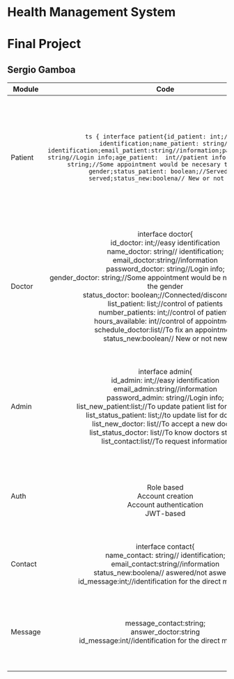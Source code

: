# Health Management System
# Final Project
## Sergio Gamboa

| Module   | Code |Description |
| ---------------- | :--: | ---: |
| Patient  | ```ts { interface patient{id_patient: int;//easy identification;name_patient: string// identification;email_patient:string//information;password_patient: string//Login info;age_patient:  int//patient info;gender_patient: string;//Some appointment would be necesary to know the gender;status_patient: boolean;//Served/Not served;status_new:boolena// New or not new}```|    This module is necessary beacause it will be the main user of the app, we need a way to identication, that provide us the main information about the user and a way to login into the system. |
| Doctor  | interface doctor{<br>id_doctor: int;//easy identification<br> name_doctor: string// identification;<br> email_doctor:string//information<br> password_doctor: string//Login info; <br> gender_doctor: string;//Some appointment would be necesary to know the gender <br>status_doctor: boolean;//Connected/disconnected <br>list_patient: list;//control of patients<br> number_patients: int;//control of patients<br> hours_available: int//control of appointment <br> schedule_doctor:list//To fix an appointment   <br> status_new:boolean// New or not new   | This module is important beacause the doctor will be able to give tha available hours and days, they will be able to see the active patients and a to put their status to answer a possible quickly contact  |
| Admin | interface admin{<br>id_admin: int;//easy identification <br> email_admin:string//information<br> password_admin: string//Login info;<br> list_new_patient:list;//To update patient list for doctors <br>list_status_patient: list;//to update list for doctors<br>list_new_doctor: list//To accept a new doctor  <br>list_status_doctor: list//To know doctors status <br> list_contact:list//To request information |  This module is necessary for the control of the updated list of patients and doctor, the admin will be able to see the status of both and match the doctors and patients    |
| Auth   | <br> Role based <br>Account creation <br> Account authentication<br> JWT-based  |   This module is necessary for upload new users of the appa and provide authentyfication in the platform   |
| Contact  |  interface contact{<br> name_contact: string// identification;<br> email_contact:string//information<br> status_new:boolena// aswered/not aswered<br>id_message:int;//identification for the direct message   |  Optional: It will helps to exchange direct message between user contacts and doctor/admin    |
| Message  | message_contact:string;<br>answer_doctor:string<br>id_message:int//identification for the direct message     |   This module is necesary to contain the text of the message and match aswer and question for users   |
|  |     |     |

